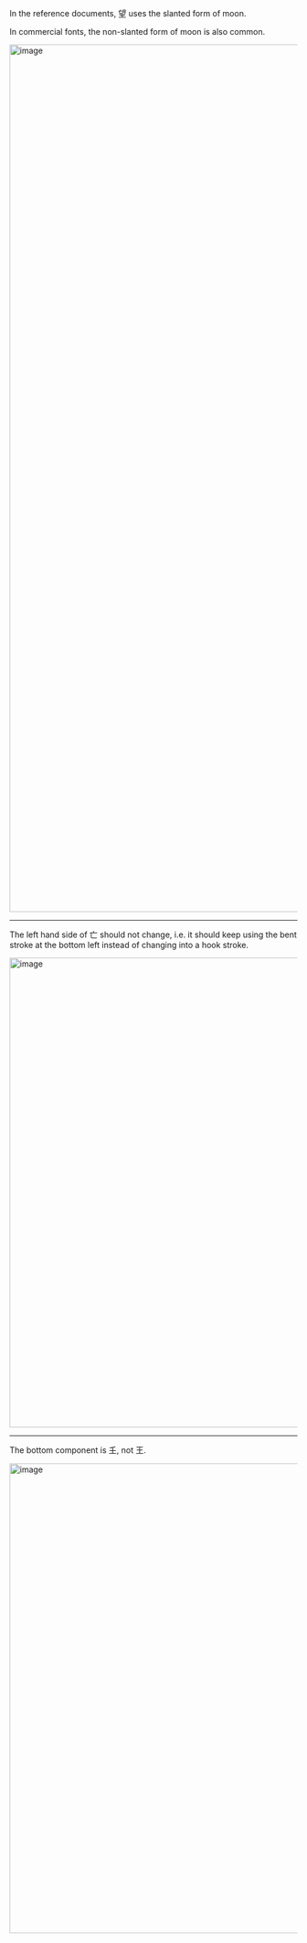 In the reference documents, 望 uses the slanted form of moon.

In commercial fonts, the non-slanted form of moon is also common.

<img width="1518" alt="image" src="https://github.com/hfhchan/hk-font-guide/assets/8191296/bc2067fe-105f-4696-897f-004370739c96">

-----

The left hand side of 亡 should not change, i.e. it should keep using the bent stroke at the bottom left
instead of changing into a hook stroke.

<img width="822" alt="image" src="https://github.com/hfhchan/hk-font-guide/assets/8191296/3155d5e0-8dc5-4e16-aa29-a1f54486e46b">

-----

The bottom component is 𡈼, not 王.

<img width="822" alt="image" src="https://github.com/hfhchan/hk-font-guide/assets/8191296/4e3252d5-0957-43f7-b01a-9e301e1ec787">
